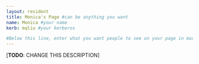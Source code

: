 ```yaml
---
layout: resident
title: Monica's Page #can be anything you want
name: Monica #your name
kerb: mqliu #your kerberos

#Below this line, enter what you want people to see on your page in markdown
---
```


[**TODO**: CHANGE THIS DESCRIPTION]
